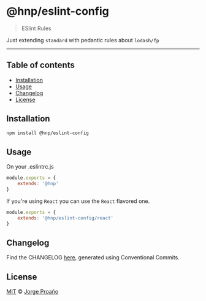 # @hnp/eslint-config

> ESlint Rules

Just extending `standard` with pedantic rules about `lodash/fp`

---

## Table of contents

-   [Installation](#installation)
-   [Usage](#usage)
-   [Changelog](#changelog)
-   [License](#license)

## Installation

```sh
npm install @hnp/eslint-config
```

## Usage

On your .eslintrc.js

```javascript
module.exports = {
    extends: '@hnp'
}
```

If you're using `React` you can use the `React` flavored one.

```javascript
module.exports = {
    extends: '@hnp/eslint-config/react'
}
```

## Changelog

Find the CHANGELOG [here](CHANGELOG.md), generated using Conventional Commits.

## License

[MIT](LICENSE) © [Jorge Proaño](https://www.hidden-node-problem.com)
